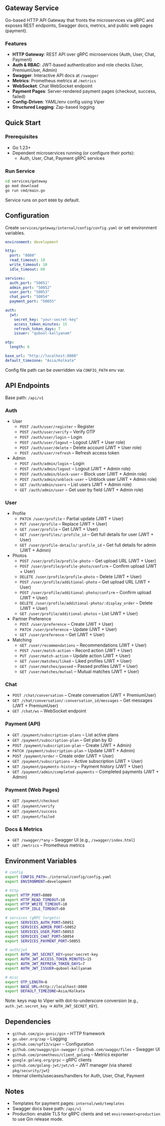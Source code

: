 ## Gateway Service

Go-based HTTP API Gateway that fronts the microservices via gRPC and exposes REST endpoints, Swagger docs, metrics, and public web pages (payment).

### Features

- **HTTP Gateway**: REST API over gRPC microservices (Auth, User, Chat, Payment)
- **Auth & RBAC**: JWT-based authentication and role checks (User, PremiumUser, Admin)
- **Swagger**: Interactive API docs at `/swagger`
- **Metrics**: Prometheus metrics at `/metrics`
- **WebSocket**: Chat WebSocket endpoint
- **Payment Pages**: Server-rendered payment pages (checkout, success, failed)
- **Config-Driven**: YAML/env config using Viper
- **Structured Logging**: Zap-based logging

## Quick Start

### Prerequisites
- Go 1.23+
- Dependent microservices running (or configure their ports):
  - Auth, User, Chat, Payment gRPC services

### Run Service
```bash
cd services/gateway
go mod download
go run cmd/main.go
```

Service runs on port `8080` by default.

## Configuration

Create `services/gateway/internal/config/config.yaml` or set environment variables.

```yaml
environment: development

http:
  port: "8080"
  read_timeout: 10
  write_timeout: 10
  idle_timeout: 60

services:
  auth_port: "50051"
  admin_port: "50052"
  user_port: "50053"
  chat_port: "50054"
  payment_port: "50055"

auth:
  jwt:
    secret_key: "your-secret-key"
    access_token_minutes: 15
    refresh_token_days: 7
    issuer: "qubool-kallyanam"

otp:
  length: 6

base_url: "http://localhost:8080"
default_timezone: "Asia/Kolkata"
```

Config file path can be overridden via `CONFIG_PATH` env var.

## API Endpoints

Base path: `/api/v1`

### Auth
- User
  - `POST /auth/user/register` – Register
  - `POST /auth/user/verify` – Verify OTP
  - `POST /auth/user/login` – Login
  - `POST /auth/user/logout` – Logout (JWT + User role)
  - `POST /auth/user/delete` – Delete account (JWT + User role)
  - `POST /auth/user/refresh` – Refresh access token
- Admin
  - `POST /auth/admin/login` – Login
  - `POST /auth/admin/logout` – Logout (JWT + Admin role)
  - `POST /auth/admin/block-user` – Block user (JWT + Admin role)
  - `POST /auth/admin/unblock-user` – Unblock user (JWT + Admin role)
  - `GET /auth/admin/users` – List users (JWT + Admin role)
  - `GET /auth/admin/user` – Get user by field (JWT + Admin role)

### User
- Profile
  - `PATCH /user/profile` – Partial update (JWT + User)
  - `PUT /user/profile` – Replace (JWT + User)
  - `GET /user/profile` – Get (JWT + User)
  - `GET /user/profiles/:profile_id` – Get full details for user (JWT + User)
  - `GET /user/profile-details/:profile_id` – Get full details for admin (JWT + Admin)
- Photos
  - `POST /user/profile/profile-photo` – Get upload URL (JWT + User)
  - `POST /user/profile/profile-photo/confirm` – Confirm upload (JWT + User)
  - `DELETE /user/profile/profile-photo` – Delete (JWT + User)
  - `POST /user/profile/additional-photo` – Get upload URL (JWT + User)
  - `POST /user/profile/additional-photo/confirm` – Confirm upload (JWT + User)
  - `DELETE /user/profile/additional-photo/:display_order` – Delete (JWT + User)
  - `GET /user/profile/additional-photos` – List (JWT + User)
- Partner Preference
  - `POST /user/preference` – Create (JWT + User)
  - `PATCH /user/preference` – Update (JWT + User)
  - `GET /user/preference` – Get (JWT + User)
- Matching
  - `GET /user/recommendations` – Recommendations (JWT + User)
  - `POST /user/match-action` – Record action (JWT + User)
  - `PUT /user/match-action` – Update action (JWT + User)
  - `GET /user/matches/liked` – Liked profiles (JWT + User)
  - `GET /user/matches/passed` – Passed profiles (JWT + User)
  - `GET /user/matches/mutual` – Mutual matches (JWT + User)

### Chat
- `POST /chat/conversation` – Create conversation (JWT + PremiumUser)
- `GET /chat/conversation/:conversation_id/messages` – Get messages (JWT + PremiumUser)
- `GET /chat/ws` – WebSocket endpoint

### Payment (API)
- `GET /payment/subscription-plans` – List active plans
- `GET /payment/subscription-plan` – Get plan by ID
- `POST /payment/subscription-plan` – Create (JWT + Admin)
- `PATCH /payment/subscription-plan` – Update (JWT + Admin)
- `POST /payment/order` – Create order (JWT + User)
- `GET /payment/subscriptions` – Active subscription (JWT + User)
- `GET /payment/payments-history` – Payment history (JWT + User)
- `GET /payment/admin/completed-payments` – Completed payments (JWT + Admin)

### Payment (Web Pages)
- `GET /payment/checkout`
- `GET /payment/verify`
- `GET /payment/success`
- `GET /payment/failed`

### Docs & Metrics
- `GET /swagger/*any` – Swagger UI (e.g., `/swagger/index.html`)
- `GET /metrics` – Prometheus metrics

## Environment Variables

```bash
# config
export CONFIG_PATH=./internal/config/config.yaml
export ENVIRONMENT=development

# http
export HTTP_PORT=8080
export HTTP_READ_TIMEOUT=10
export HTTP_WRITE_TIMEOUT=10
export HTTP_IDLE_TIMEOUT=60

# services (gRPC targets)
export SERVICES_AUTH_PORT=50051
export SERVICES_ADMIN_PORT=50052
export SERVICES_USER_PORT=50053
export SERVICES_CHAT_PORT=50054
export SERVICES_PAYMENT_PORT=50055

# auth/jwt
export AUTH_JWT_SECRET_KEY=your-secret-key
export AUTH_JWT_ACCESS_TOKEN_MINUTES=15
export AUTH_JWT_REFRESH_TOKEN_DAYS=7
export AUTH_JWT_ISSUER=qubool-kallyanam

# misc
export OTP_LENGTH=6
export BASE_URL=http://localhost:8080
export DEFAULT_TIMEZONE=Asia/Kolkata
```

Note: keys map to Viper with dot-to-underscore conversion (e.g., `auth.jwt.secret_key` -> `AUTH_JWT_SECRET_KEY`).

## Dependencies

- `github.com/gin-gonic/gin` – HTTP framework
- `go.uber.org/zap` – Logging
- `github.com/spf13/viper` – Configuration
- `github.com/swaggo/gin-swagger` / `github.com/swaggo/files` – Swagger UI
- `github.com/prometheus/client_golang` – Metrics exporter
- `google.golang.org/grpc` – gRPC clients
- `github.com/golang-jwt/jwt/v5` – JWT manager (via shared `pkg/security/jwt`)
- Internal clients/usecases/handlers for Auth, User, Chat, Payment

## Notes

- Templates for payment pages: `internal/web/templates`
- Swagger docs base path: `/api/v1`
- Production: enable TLS for gRPC clients and set `environment=production` to use Gin release mode.